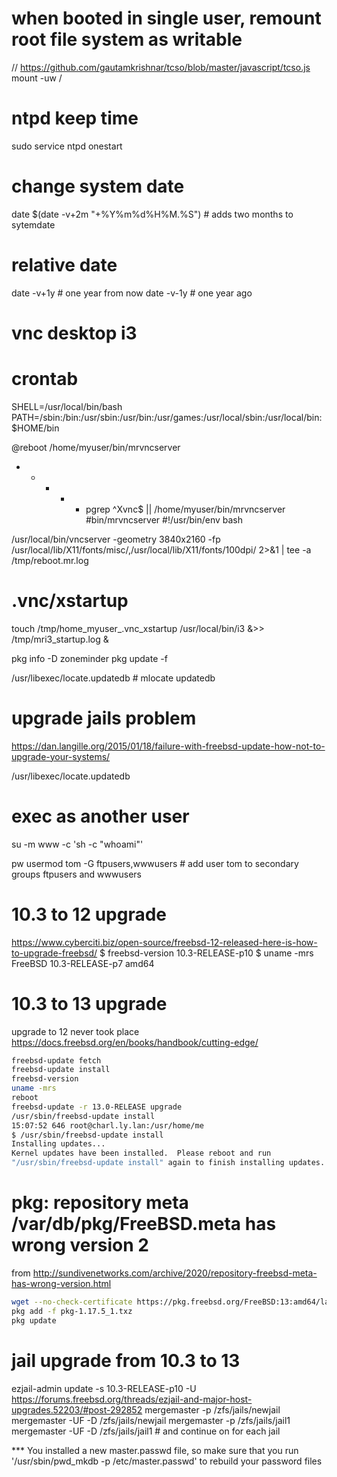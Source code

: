 # when booted in single user, remount root file system as writable
// https://github.com/gautamkrishnar/tcso/blob/master/javascript/tcso.js
mount -uw /

# ntpd keep time
sudo service ntpd onestart

# change system date
date $(date -v+2m "+%Y%m%d%H%M.%S") # adds two months to sytemdate

# relative date
date -v+1y # one year from now
date -v-1y # one year ago


# vnc desktop i3
# crontab
SHELL=/usr/local/bin/bash
PATH=/sbin:/bin:/usr/sbin:/usr/bin:/usr/games:/usr/local/sbin:/usr/local/bin:$HOME/bin

@reboot /home/myuser/bin/mrvncserver
* * * * * pgrep ^Xvnc$ || /home/myuser/bin/mrvncserver
#bin/mrvncserver
#!/usr/bin/env bash

/usr/local/bin/vncserver -geometry 3840x2160 -fp /usr/local/lib/X11/fonts/misc/,/usr/local/lib/X11/fonts/100dpi/ 2>&1 | tee -a /tmp/reboot.mr.log
# .vnc/xstartup
touch /tmp/home_myuser_.vnc_xstartup
/usr/local/bin/i3 &>> /tmp/mri3_startup.log &


pkg info -D zoneminder
pkg update -f

/usr/libexec/locate.updatedb # mlocate updatedb


# upgrade jails problem
https://dan.langille.org/2015/01/18/failure-with-freebsd-update-how-not-to-upgrade-your-systems/


/usr/libexec/locate.updatedb

# exec as another user
su -m www -c 'sh -c "whoami"'

pw usermod tom -G ftpusers,wwwusers # add user tom to secondary groups ftpusers and wwwusers

# 10.3 to 12 upgrade
https://www.cyberciti.biz/open-source/freebsd-12-released-here-is-how-to-upgrade-freebsd/
$ freebsd-version
10.3-RELEASE-p10
$ uname -mrs
FreeBSD 10.3-RELEASE-p7 amd64

# 10.3 to 13 upgrade
upgrade to 12 never took place
https://docs.freebsd.org/en/books/handbook/cutting-edge/
```sh
freebsd-update fetch
freebsd-update install
freebsd-version
uname -mrs
reboot
freebsd-update -r 13.0-RELEASE upgrade
/usr/sbin/freebsd-update install
15:07:52 646 root@charl.ly.lan:/usr/home/me
$ /usr/sbin/freebsd-update install
Installing updates...
Kernel updates have been installed.  Please reboot and run
"/usr/sbin/freebsd-update install" again to finish installing updates.
```

# pkg: repository meta /var/db/pkg/FreeBSD.meta has wrong version 2
from http://sundivenetworks.com/archive/2020/repository-freebsd-meta-has-wrong-version.html
```sh
wget --no-check-certificate https://pkg.freebsd.org/FreeBSD:13:amd64/latest/All/pkg-1.17.5_1.txz
pkg add -f pkg-1.17.5_1.txz
pkg update
```

# jail upgrade from 10.3 to 13
ezjail-admin update -s 10.3-RELEASE-p10 -U
https://forums.freebsd.org/threads/ezjail-and-major-host-upgrades.52203/#post-292852
mergemaster -p /zfs/jails/newjail
mergemaster -UF -D /zfs/jails/newjail
mergemaster -p /zfs/jails/jail1
mergemaster -UF -D /zfs/jails/jail1 # and continue on for each jail

*** You installed a new master.passwd file, so make sure that you run
    '/usr/sbin/pwd_mkdb -p /etc/master.passwd'
     to rebuild your password files
